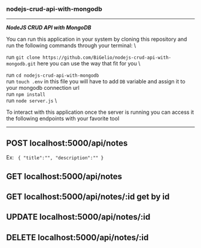 ### nodejs-crud-api-with-mongodb

---

**_NodeJS CRUD API with MongoDB_**

You can run this application in your system by cloning this repository and run the following commands through your terminal: \

run `git clone https://github.com/BiGelio/nodejs-crud-api-with-mongodb.git` here you can use the way that fit for you \

run `cd nodejs-crud-api-with-mongodb` \
run `touch .env` in this file you will have to add `DB` variable and assign it to your mongodb connection url \
run `npm install` \
run `node server.js` \

To interact with this application once the server is running you can access it the following endpoints with your favorite tool

---

## POST localhost:5000/api/notes

Ex: ` { "title":"", "description":"" }`

## GET localhost:5000/api/notes

## GET localhost:5000/api/notes/:id get by id

## UPDATE localhost:5000/api/notes/:id

## DELETE localhost:5000/api/notes/:id
